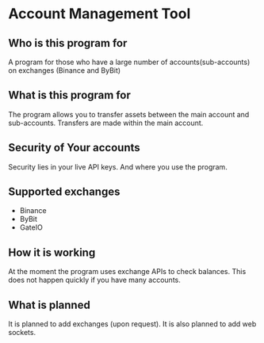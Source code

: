 # Account Management Tool

## Who is this program for
A program for those who have a large number of accounts(sub-accounts) on exchanges (Binance and ByBit)

## What is this program for
The program allows you to transfer assets between the main account and sub-accounts. Transfers are made within the main account.

## Security of Your accounts
Security lies in your live API keys. And where you use the program.

## Supported exchanges
- Binance
- ByBit
- GateIO

## How it is working
At the moment the program uses exchange APIs to check balances. This does not happen quickly if you have many accounts.

## What is planned
It is planned to add exchanges (upon request). It is also planned to add web sockets.
